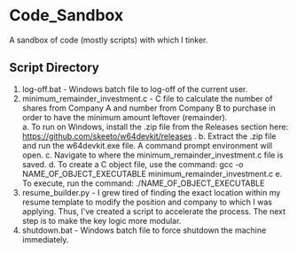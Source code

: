 # Code_Sandbox
A sandbox of code (mostly scripts) with which I tinker.
## Script Directory
1. log-off.bat - Windows batch file to log-off of the current user. 
2. minimum_remainder_investment.c - C file to calculate the number of shares from Company A and number from Company B to purchase in order to have the minimum amount leftover (remainder).  
	a. To run on Windows, install the .zip file from the Releases section here: https://github.com/skeeto/w64devkit/releases .
	b. Extract the .zip file and run the w64devkit.exe file. A command prompt environment will open.
	c. Navigate to where the minimum_remainder_investment.c file is saved.
	d. To create a C object file, use the command: gcc -o NAME_OF_OBJECT_EXECUTABLE minimum_remainder_investment.c
	e. To execute, run the command: ./NAME_OF_OBJECT_EXECUTABLE
3. resume_builder.py - I grew tired of finding the exact location within my resume template to modify the position and company to which I was applying. Thus, I've created a script to accelerate the process. The next step is to make the key logic more modular.
4. shutdown.bat - Windows batch file to force shutdown the machine immediately.
